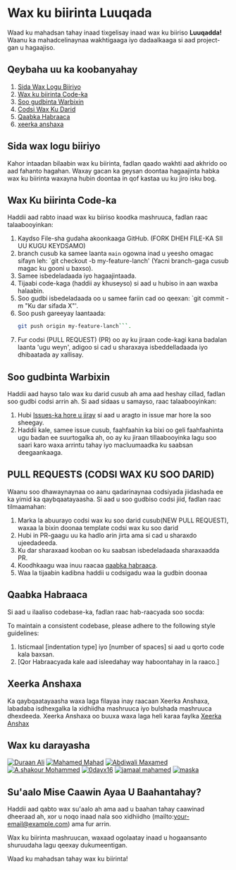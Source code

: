 # Wax ku biirinta Luuqada

Waad ku mahadsan tahay inaad tixgelisay inaad wax ku biiriso **Luuqadda!**
Waanu ka mahadcelinaynaa wakhtigaaga iyo dadaalkaaga si aad project-gan u hagaajiso.

## Qeybaha uu ka koobanyahay

1. [Sida Wax Logu Biiriyo](#sida-wax-logu-daro)
2. [Wax ku biirinta Code-ka ](#wax-ku-biirinta-code-ka)
3. [Soo gudbinta Warbixin](#soo-gudbinta-warbixin)
4. [Codsi Wax Ku Darid](#pull-requests-codsi-wax-ku-soo-darid)
5. [Qaabka Habraaca](#qaabka-habraaca)
6. [xeerka anshaxa](/docs/CONTRIBUTING-Somali.md)

## Sida wax logu biiriyo

Kahor intaadan bilaabin wax ku biirinta, fadlan qaado wakhti aad akhrido oo aad fahanto hagahan. Waxay gacan ka geysan doontaa hagaajinta habka wax ku biirinta waxayna hubin doontaa in qof kastaa uu ku jiro isku bog.

## Wax Ku biirinta Code-ka

Haddii aad rabto inaad wax ku biiriso koodka mashruuca, fadlan raac talaabooyinkan:

1. Kaydso File-sha gudaha akoonkaaga GitHub. (FORK DHEH FILE-KA SII UU KUGU KEYDSAMO)
2. branch cusub ka samee laanta `main` ogowna inad u yeesho omagac sifayn leh: `git checkout -b my-feature-lanch' (Yacni branch-gaga cusub magac ku gooni u baxso).
3. Samee isbedeladaada iyo hagaajintaada.
4. Tijaabi code-kaga (haddii ay khuseyso) si aad u hubiso in aan waxba halaabin.
5. Soo gudbi isbedeladaada oo u samee fariin cad oo qeexan: `git commit -m "Ku dar sifada X"'.
6. Soo push gareeyay laantaada:
   ````bash
   git push origin my-feature-lanch```.
   ````
7. Fur codsi (PULL REQUEST) (PR) oo ay ku jiraan code-kagi kana badalan laanta 'ugu weyn', adigoo si cad u sharaxaya isbeddelladaada iyo dhibaatada ay xallisay.

## Soo gudbinta Warbixin

Haddii aad hayso talo wax ku darid cusub ah ama aad heshay cillad, fadlan soo gudbi codsi arrin ah. Si aad sidaas u samayso, raac talaabooyinkan:

1. Hubi [Issues-ka hore u jiray](https://github.com/duraanali/luuqad/issues) si aad u aragto in issue mar hore la soo sheegay.
2. Haddii kale, samee issue cusub, faahfaahin ka bixi oo geli faahfaahinta ugu badan ee suurtogalka ah, oo ay ku jiraan tillaabooyinka lagu soo saari karo waxa arrintu tahay iyo macluumaadka ku saabsan deegaankaaga.

## PULL REQUESTS (CODSI WAX KU SOO DARID)

Waanu soo dhawaynaynaa oo aanu qadarinaynaa codsiyada jiidashada ee ka yimid ka qaybqaatayaasha. Si aad u soo gudbiso codsi jiid, fadlan raac tilmaamahan:

1. Marka la abuurayo codsi wax ku soo darid cusub(NEW PULL REQUEST), waxaa la bixin doonaa template codsi wax ku soo darid
1. Hubi in PR-gaagu uu ka hadlo arin jirta ama si cad u sharaxdo ujeedadeeda.
1. Ku dar sharaxaad kooban oo ku saabsan isbedeladaada sharaxaadda PR.
1. Koodhkaagu waa inuu raacaa [qaabka habraaca](#qaabka-habraaca).
1. Waa la tijaabin kadibna haddii u codsigadu waa la gudbin doonaa

## Qaabka Habraaca

Si aad u ilaaliso codebase-ka, fadlan raac hab-raacyada soo socda:

To maintain a consistent codebase, please adhere to the following style guidelines:

1. Isticmaal [indentation type] iyo [number of spaces] si aad u qorto code kala baxsan.
2. [Qor Habraacyada kale aad isleedahay way haboontahay in la raaco.]

## Xeerka Anshaxa

Ka qaybqaatayaasha waxa laga filayaa inay raacaan Xeerka Anshaxa, labadaba isdhexgalka la xidhiidha mashruuca iyo bulshada mashruuca dhexdeeda. Xeerka Anshaxa oo buuxa waxa laga heli karaa faylka [Xeerka Anshax](/docs/CONTRIBUTING-Somali.md)

## Wax ku darayasha

<!-- Halkan Raacsii magacaga -->

[![Duraan Ali](https://avatars.githubusercontent.com/u/16447314?s=36)](https://github.com/duraanali)
[![Mahamed Mahad](https://avatars.githubusercontent.com/u/55987068?s=36)](https://github.com/mahamedmahad)
[![Abdiwali Maxamed](https://avatars.githubusercontent.com/u/85658767?s=36)](https://github.com/abdiwalimohamed2021)
[![A.shakour Mohammed](https://avatars.githubusercontent.com/u/116094561?s=36)](https://github.com/Ashakour1)
[![0dayx16](https://avatars.githubusercontent.com/u/91608871?s=36)](https://github.com/ayaanlehashi11)
[![jamaal mahamed](https://avatars.githubusercontent.com/u/43518055?s=36)](https://github.com/jamaaldev)
[![maska](https://avatars.githubusercontent.com/u/48212332?s=36)](https://github.com/Mascuud143)

## Su'aalo Mise Caawin Ayaa U Baahantahay?

Haddii aad qabto wax su'aalo ah ama aad u baahan tahay caawinad dheeraad ah, xor u noqo inaad nala soo xidhiidho (mailto:your-email@example.com) ama fur arrin.

Wax ku biirinta mashruucan, waxaad ogolaatay inaad u hogaansanto shuruudaha lagu qeexay dukumeentigan.

Waad ku mahadsan tahay wax ku biirinta!
